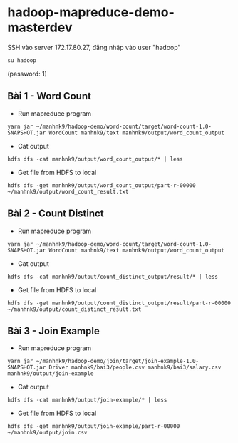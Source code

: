 # hadoop-mapreduce-demo-masterdev

SSH vào server 172.17.80.27, đăng nhập vào user "hadoop" 
```
su hadoop
```
(password: 1)
## Bài 1 - Word Count
* Run mapreduce program
```
yarn jar ~/manhnk9/hadoop-demo/word-count/target/word-count-1.0-SNAPSHOT.jar WordCount manhnk9/text manhnk9/output/word_count_output
```
* Cat output
```
hdfs dfs -cat manhnk9/output/word_count_output/* | less
```
* Get file from HDFS to local
```
hdfs dfs -get manhnk9/output/word_count_output/part-r-00000 ~/manhnk9/output/word_count_result.txt
```

## Bài 2 - Count Distinct
* Run mapreduce program
```
yarn jar ~/manhnk9/hadoop-demo/word-count/target/word-count-1.0-SNAPSHOT.jar WordCount manhnk9/text manhnk9/output/word_count_output
```
* Cat output
```
hdfs dfs -cat manhnk9/output/count_distinct_output/result/* | less
```
* Get file from HDFS to local
```
hdfs dfs -get manhnk9/output/count_distinct_output/result/part-r-00000 ~/manhnk9/output/count_distinct_result.txt
```

## Bài 3 - Join Example
* Run mapreduce program
```
yarn jar ~/manhnk9/hadoop-demo/join/target/join-example-1.0-SNAPSHOT.jar Driver manhnk9/bai3/people.csv manhnk9/bai3/salary.csv manhnk9/output/join-example
```
* Cat output
```
hdfs dfs -cat manhnk9/output/join-example/* | less
```
* Get file from HDFS to local
```
hdfs dfs -get manhnk9/output/join-example/part-r-00000 ~/manhnk9/output/join.csv
```
